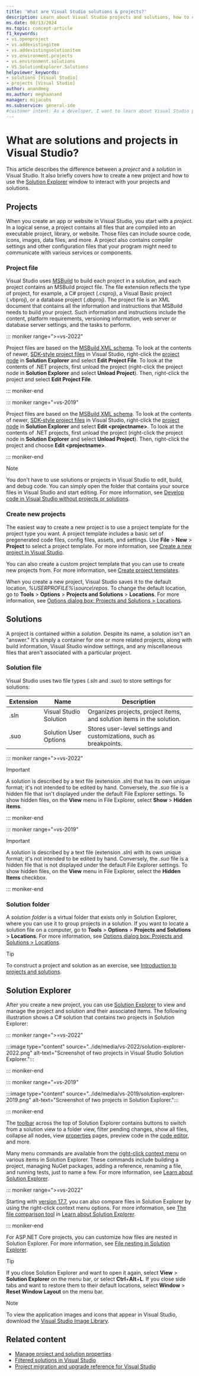 ```yaml
---
title: 'What are Visual Studio solutions & projects?'
description: Learn about Visual Studio projects and solutions, how to create new projects from a template, and how to view & manage projects in Solution Explorer.
ms.date: 08/13/2024
ms.topic: concept-article
f1_keywords:
- vs.openproject
- vs.addexistingitem
- vs.addexistingsolutionitem
- vs.environment.projects
- vs.environment.solutions
- VS.SolutionExplorer.Solutions
helpviewer_keywords:
- solutions [Visual Studio]
- projects [Visual Studio]
author: anandmeg
ms.author: meghaanand
manager: mijacobs
ms.subservice: general-ide
#customer intent: As a developer, I want to learn about Visual Studio projects and solutions so that I can effectively manage my solutions.
---
```


# What are solutions and projects in Visual Studio?

This article describes the difference between a *project* and a *solution* in Visual Studio. It also briefly covers how to create a new project and how to use the [Solution Explorer](use-solution-explorer.md) window to interact with your projects and solutions.

## Projects

When you create an app or website in Visual Studio, you start with a *project*. In a logical sense, a project contains all files that are compiled into an executable project, library, or website. Those files can include source code, icons, images, data files, and more. A project also contains compiler settings and other configuration files that your program might need to communicate with various services or components.

### Project file

Visual Studio uses [MSBuild](../msbuild/msbuild.md) to build each project in a solution, and each project contains an MSBuild project file. The file extension reflects the type of project, for example, a C# project (.csproj), a Visual Basic project (.vbproj), or a database project (.dbproj). The project file is an XML document that contains all the information and instructions that MSBuild needs to build your project. Such information and instructions include the content, platform requirements, versioning information, web server or database server settings, and the tasks to perform.

::: moniker range=">=vs-2022"

Project files are based on the [MSBuild XML schema](../msbuild/msbuild-project-file-schema-reference.md). To look at the contents of newer, [SDK-style project files](../msbuild/how-to-use-project-sdk.md) in Visual Studio, right-click the [project node](use-solution-explorer.md#solution-explorer-ui) in **Solution Explorer** and select **Edit Project File**. To look at the contents of .NET projects, first unload the project (right-click the project node in **Solution Explorer** and select **Unload Project**). Then, right-click the project and select **Edit Project File**.

::: moniker-end

::: moniker range="=vs-2019"

Project files are based on the [MSBuild XML schema](../msbuild/msbuild-project-file-schema-reference.md). To look at the contents of newer, [SDK-style project files](../msbuild/how-to-use-project-sdk.md) in Visual Studio, right-click the [project node](use-solution-explorer.md#solution-explorer-ui) in **Solution Explorer** and select **Edit \<projectname\>**. To look at the contents of .NET projects, first unload the project (right-click the project node in **Solution Explorer** and select **Unload Project**). Then, right-click the project and choose **Edit \<projectname\>**.

::: moniker-end

> [!NOTE]
> You don't have to use solutions or projects in Visual Studio to edit, build, and debug code. You can simply open the folder that contains your source files in Visual Studio and start editing. For more information, see [Develop code in Visual Studio without projects or solutions](develop-code-in-visual-studio-without-projects-or-solutions.md).

### Create new projects

The easiest way to create a new project is to use a project template for the project type you want. A project template includes a basic set of pregenerated code files, config files, assets, and settings. Use **File** > **New** > **Project** to select a project template. For more information, see [Create a new project in Visual Studio](create-new-project.md).

You can also create a custom project template that you can use to create new projects from. For more information, see [Create project templates](how-to-create-project-templates.md).

When you create a new project, Visual Studio saves it to the default location, *%USERPROFILE%\source\repos*. To change the default location, go to **Tools** > **Options** > **Projects and Solutions** > **Locations**. For more information, see [Options dialog box: Projects and Solutions > Locations](reference/projects-solutions-locations-options.md).

## Solutions

A project is contained within a *solution*. Despite its name, a solution isn't an "answer." It's simply a container for one or more related projects, along with build information, Visual Studio window settings, and any miscellaneous files that aren't associated with a particular project.

### Solution file

Visual Studio uses two file types (*.sln* and *.suo*) to store settings for solutions:

|Extension|Name|Description|
|---------------|----------|-----------------|
|.sln|Visual Studio Solution|Organizes projects, project items, and solution items in the solution.|
|.suo|Solution User Options|Stores user-level settings and customizations, such as breakpoints.|

::: moniker range=">=vs-2022"

> [!IMPORTANT]
> A solution is described by a text file (extension *.sln*) that has its own unique format; it's not intended to be edited by hand. Conversely, the *.suo* file is a hidden file that isn't displayed under the default File Explorer settings. To show hidden files, on the **View** menu in File Explorer, select **Show** > **Hidden items**.

::: moniker-end

::: moniker range="=vs-2019"

> [!IMPORTANT]
> A solution is described by a text file (extension *.sln*) with its own unique format; it's not intended to be edited by hand. Conversely, the *.suo* file is a hidden file that is not displayed under the default File Explorer settings. To show hidden files, on the **View** menu in File Explorer, select the **Hidden Items** checkbox.

::: moniker-end

### Solution folder

A *solution folder* is a virtual folder that exists only in Solution Explorer, where you can use it to group projects in a solution. If you want to locate a solution file on a computer, go to **Tools** > **Options** > **Projects and Solutions** > **Locations**. For more information, see [Options dialog box: Projects and Solutions > Locations](reference/projects-solutions-locations-options.md).

> [!TIP]
> To construct a project and solution as an exercise, see [Introduction to projects and solutions](../get-started/tutorial-projects-solutions.md).

## Solution Explorer

After you create a new project, you can use [Solution Explorer](use-solution-explorer.md) to view and manage the project and solution and their associated items. The following illustration shows a C# solution that contains two projects in Solution Explorer:

::: moniker range=">=vs-2022"

:::image type="content" source="../ide/media/vs-2022/solution-explorer-2022.png" alt-text="Screenshot of two projects in Visual Studio Solution Explorer.":::

::: moniker-end

::: moniker range="=vs-2019"

:::image type="content" source="../ide/media/vs-2019/solution-explorer-2019.png" alt-text="Screenshot of two projects in Solution Explorer.":::

::: moniker-end

The [toolbar](use-solution-explorer.md#solution-explorer-toolbar) across the top of Solution Explorer contains buttons to switch from a solution view to a folder view, filter pending changes, show all files, collapse all nodes, view [properties](managing-project-and-solution-properties.md) pages, preview code in the [code editor](writing-code-in-the-code-and-text-editor.md), and more.

Many menu commands are available from the [right-click context menu](use-solution-explorer.md#solution-explorer-context-menu) on various items in Solution Explorer. These commands include building a project, managing NuGet packages, adding a reference, renaming a file, and running tests, just to name a few. For more information, see [Learn about Solution Explorer](use-solution-explorer.md).

::: moniker range=">=vs-2022"

Starting with [version 17.7](/visualstudio/releases/2022/release-notes), you can also compare files in Solution Explorer by using the right-click context menu options. For more information, see [The file comparison tool](use-solution-explorer.md#the-file-comparison-tool) in [Learn about Solution Explorer](use-solution-explorer.md).

::: moniker-end

For ASP.NET Core projects, you can customize how files are nested in Solution Explorer. For more information, see [File nesting in Solution Explorer](file-nesting-solution-explorer.md).

> [!TIP]
> If you close Solution Explorer and want to open it again, select **View** > **Solution Explorer** on the menu bar, or select **Ctrl**+**Alt**+**L**. If you close side tabs and want to restore them to their default locations, select **Window** > **Reset Window Layout** on the menu bar.

> [!NOTE]
> To view the application images and icons that appear in Visual Studio, download the [Visual Studio Image Library](https://www.microsoft.com/download/details.aspx?id=35825).

## Related content

- [Manage project and solution properties](managing-project-and-solution-properties.md)
- [Filtered solutions in Visual Studio](filtered-solutions.md)
- [Project migration and upgrade reference for Visual Studio](/visualstudio/releases/2022/port-migrate-and-upgrade-visual-studio-projects)
